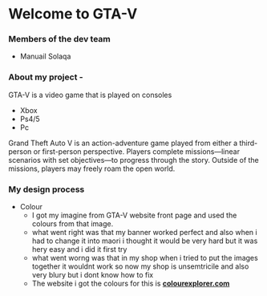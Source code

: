 
# Welcome to GTA-V

### Members of the dev team
- Manuail Solaqa


### About my project - 
GTA-V is a video game that is played on consoles
- Xbox 
- Ps4/5
- Pc 

Grand Theft Auto V is an action-adventure game played from either a third-person or first-person perspective. Players complete missions—linear scenarios with set objectives—to progress through the story. Outside of the missions, players may freely roam the open world.

### My design process

- Colour
  - I got my imagine from GTA-V website front page and used the colours from that image.
  - what went right was that my banner worked perfect and also when i had to change it into maori i thought it would be very hard but it was hery easy and i did it first try
  - what went worng was that in my shop when i tried to put the images together it wouldnt work so now my shop is unsemtricile and also very blury but i dont know how to fix
  - The website i got the colours for this is [**colourexplorer.com**](http://www.colorexplorer.com/imageimport.aspx)
